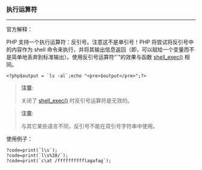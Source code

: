 ### 执行运算符

---

官方解释：

PHP 支持一个执行运算符：反引号。注意这不是单引号！PHP 将尝试将反引号中的内容作为 shell 命令来执行，并将其输出信息返回（即，可以赋给一个变量而不是简单地丢弃到标准输出）。使用反引号运算符“`”的效果与函数 [shell_exec()](https://www.php.net/manual/zh/function.shell-exec.php) 相同。

```
<?php$output = `ls -al`;echo "<pre>$output</pre>";?>
```

> **注意**:
>
> 关闭了 [shell_exec()](https://www.php.net/manual/zh/function.shell-exec.php) 时反引号运算符是无效的。

> **注意**:
>
> 与其它某些语言不同，反引号不能在双引号字符串中使用。



使用例子：

```
?code=print(`l\s`);
?code=print(`l\s%20/`);
?code=print(`c\at /fffffffffflagafag`);
```


